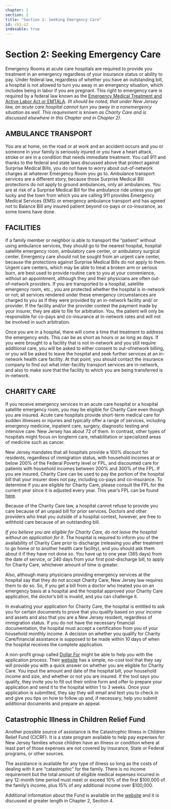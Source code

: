 ```yaml
---
chapter: 1
section: 2
title: "Section 2: Seeking Emergency Care"
id: ch1-s2
indexable: true
---
```


# Section 2: Seeking Emergency Care

Emergency Rooms at acute care hospitals are required to provide you treatment in an emergency regardless of your insurance status or ability to pay. Under federal law, regardless of whether you have an outstanding bill, a hospital is not allowed to turn you away in an emergency situation, which includes being in labor if you are pregnant. This right to emergency care is required by a federal law known as the [Emergency Medical Treatment and Active Labor Act or EMTALA](https://www.cms.gov/medicare/regulations-guidance/legislation/emergency-medical-treatment-labor-act). _(It should be noted, that under New Jersey law, an acute care hospital cannot turn you away in a nonemergency situation as well. This requirement is known as Charity Care and is discussed elsewhere in this Chapter and in Chapter 2)_.

## AMBULANCE TRANSPORT

You are at home, on the road or at work and an accident occurs and you or someone in your family is seriously injured or you have a heart attack, stroke or are in a condition that needs immediate treatment. You call 911 and thanks to the federal and state laws discussed above that protect against Surprise Medical Bills, you do not have to worry about out-of-network charges at whatever Emergency Room you go to. Ambulance transport services are a different story, because those Surprise Medical Bill protections do not apply to ground ambulances, only air ambulances. You are at risk of a Surprise Medical Bill for the ambulance ride unless you get lucky and the town from which you are calling 911 provides Emergency Medical Services (EMS) or emergency ambulance transport and has agreed not to Balance Bill any insured patient beyond co-pays or co-insurance, as some towns have done.

## FACILITIES

If a family member or neighbor is able to transport the “patient” without using ambulance services, they should go to the nearest hospital, hospital satellite emergency room, ambulatory care center, or ambulatory surgical center. Emergency care should not be sought from an urgent care center, because the protections against Surprise Medical Bills do not apply to them. Urgent care centers, which may be able to treat a broken arm or serious burn, are best used to provide routine care to you at your convenience, without an appointment, although they and their physicians are often out-of-network providers. If you are transported to a hospital, satellite emergency room, etc., you are protected whether the hospital is in-network or not; all services rendered under these emergency circumstances are charged to you as if they were provided by an in-network facility and/ or provider. If the facility and/or the provider contest the payment made by your insurer, they are able to file for arbitration. You, the patient will only be responsible for co-pays and co-insurance at in-network rates and will not be involved in such arbitration.

Once you are in a hospital, there will come a time that treatment to address the emergency ends. This can be as short as hours or as long as days. If you were brought to a facility that is not in-network and you still require additional care, you will be asked to either consent to out-ofnetwork billing, or you will be asked to leave the hospital and seek further services at an in-network health care facility. At that point, you should contact the insurance company to find out what inter-facility transport services are in-network, and also to make sure that the facility to which you are being transferred is in-network.

## CHARITY CARE

If you receive emergency services in an acute care hospital or a hospital satellite emergency room, you may be eligible for Charity Care even though you are insured. Acute care hospitals provide short-term medical care for sudden illnesses or injuries and typically offer a range of services, including emergency medicine, inpatient care, surgery, diagnostic testing and intensive care. New Jersey has about 72 of them. In contrast, other types of hospitals might focus on longterm care, rehabilitation or specialized areas of medicine such as cancer.

New Jersey mandates that all hospitals provide a 100% discount for residents, regardless of immigration status, with household incomes at or below 200% of the Federal Poverty level or FPL, and discounted care for patients with household incomes between 200% and 300% of the FPL. If you are insured, Charity Care can be used to pay the portion of the hospital bill that your insurer does not pay, including co-pays and co-insurance. To determine if you are eligible for Charity Care, please consult the FPL for the current year since it is adjusted every year. This year’s FPL can be found [here](https://aspe.hhs.gov/topics/poverty-economic-mobility/poverty-guidelines).

Because of the Charity Care law, a hospital cannot refuse to provide you care because of an unpaid bill for prior services. Doctors and other providers who treat you outside of a hospital context, however, are free to withhold care because of an outstanding bill.

_If you believe you are eligible for Charity Care, do not leave the hospital without an application for it_. The hospital is required to inform you of the availability of Charity Care prior to discharge (releasing you after treatment to go home or to another health care facility), and you should ask them about it if they have not done so. You have up to one year (365 days) from the date of service, or 240 days from your first post-discharge bill, to apply for Charity Care, whichever amount of time is greater.

Also, although many physicians providing emergency services at the hospital say that they do not accept Charity Care, New Jersey law requires them to do so. So, if you get a bill from a doctor who treated you on an emergency basis at a hospital and the hospital approved your Charity Care application, the doctor’s bill is invalid, and you can challenge it.

In evaluating your application for Charity Care, the hospital is entitled to ask you for certain documents to prove that you qualify based on your income and assets and also that you are a New Jersey resident, regardless of immigration status. If you do not have the necessary financial documentation, the hospital must accept a certification from you of your household monthly income. A decision on whether you qualify for Charity Care/financial assistance is supposed to be made within 10 days of when the hospital receives the complete application.

A non-profit group called [Dollar For](https://dollarfor.org/) might be able to help you with the application process. Their [website](https://dollarfor.org/) has a simple, no-cost tool that they say will provide you with a quick answer on whether you are eligible for Charity Care. You input the amount and date of the hospital bill, your household income and size, and whether or not you are insured. If the tool says you qualify, they invite you to fill out their online form and offer to prepare your application and send it to the hospital within 1 to 3 weeks. Once your application is submitted, they say they will email and text you to check in and give you tips on how to follow up and, if necessary, help you submit additional documents and prepare an appeal.

## Catastrophic Illness in Children Relief Fund

Another possible source of assistance is the Catastrophic Illness in Children Relief Fund (CICRF). It is a state program available to help pay expenses for New Jersey families whose children have an illness or condition where at least part of those expenses are not covered by insurance, State or Federal programs, or other sources.

The assistance is available for any type of illness so long as the costs of dealing with it are “catastrophic” for the family. There is no income requirement but the total amount of eligible medical expenses incurred in any 12-month time period must meet or exceed 10% of the first $100,000 of the family’s income, plus 15% of any additional income over $100,000.

Additional information about the Fund is available on the [website](https://www.nj.gov/humanservices/cicrf/) and it is discussed at greater length in Chapter 2, Section 4.
